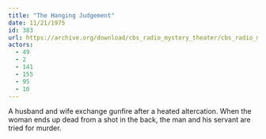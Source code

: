 ```yaml
---
title: "The Hanging Judgement"
date: 11/21/1975
id: 383
url: https://archive.org/download/cbs_radio_mystery_theater/cbs_radio_mystery_theater-0351-0400.zip/cbs_radio_mystery_theater-0351-0400%2Fcbsrmt_0383_the_hanging_judgement.mp3
actors:
  - 49
  - 2
  - 141
  - 155
  - 95
  - 10
---
```

A husband and wife exchange gunfire after a heated altercation. When the woman ends up dead from a shot in the back, the man and his servant are tried for murder.